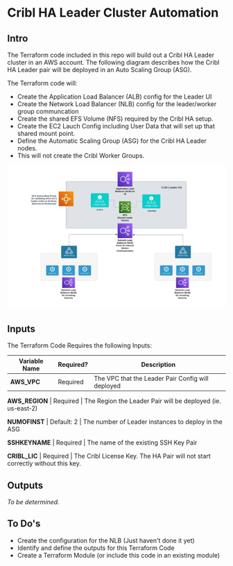# Cribl HA Leader Cluster Automation

## Intro
The Terraform code included in this repo will build out a Cribl HA Leader cluster in an AWS account.
The following diagram describes how the Cribl HA Leader pair will be deployed in an Auto Scaling Group (ASG).

The Terraform code will:
 - Create the Application Load Balancer (ALB) config for the Leader UI
 - Create the Network Load Balancer (NLB) config for the leader/worker group communcation 
 - Create the shared EFS Volume (NFS) required by the Cribl HA setup.
 - Create the EC2 Lauch Config including User Data that will set up that shared mount point.
 - Define the Automatic Scaling Group (ASG) for the Cribl HA Leader nodes.
 - This will not create the Cribl Worker Groups.

![HA Leader Diagram](images/CriblLeaderHAonAWS.jpg)


## Inputs 
The Terraform Code Requires the following Inputs:

Variable Name | Required? | Description 
--- | --- | ---
**AWS_VPC** | Required | The VPC that the Leader Pair Config will deployed 

**AWS_REGION** | Required | The Region the Leader Pair will be deployed (ie. us-east-2)

**NUMOFINST** | Default: 2 | The number of Leader instances to deploy in the ASG

**SSHKEYNAME** | Required | The name of the existing SSH Key Pair

**CRIBL_LIC** | Required | The Cribl License Key. The HA Pair will not start correctly without this key.


## Outputs

*To be determined.*


## To Do's

 - Create the configuration for the NLB (Just haven't done it yet)
 - Identify and define the outputs for this Terraform Code
 - Create a Terraform Module (or include this code in an existing module)
